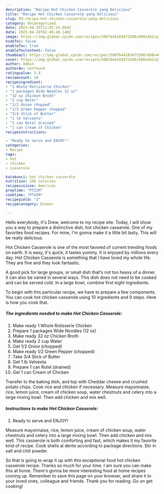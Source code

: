 ```yaml
---
description: "Recipe Hot Chicken Casserole yang Delicious"
title: "Recipe Hot Chicken Casserole yang Delicious"
slug: 93-recipe-hot-chicken-casserole-yang-delicious
category: Uncategorized
date: 2023-04-25T11:01:24.064Z
date: 2023-04-24T02:49:49.140Z
image: https://img-global.cpcdn.com/recipes/5087644103475200/680x482cq70/hot-chicken-casserole-recipe-main-photo.jpg
hideToc: false
enableToc: true
enableTocContent: false
thumbnail: https://img-global.cpcdn.com/recipes/5087644103475200/680x482cq70/hot-chicken-casserole-recipe-main-photo.jpg
cover: https://img-global.cpcdn.com/recipes/5087644103475200/680x482cq70/hot-chicken-casserole-recipe-main-photo.jpg
author: Admin
authorAv: notfound
ratingvalue: 3.8
reviewcount: 18
recipeingredient:
- "1 Whole Rotisserie Chicken"
- "1 packages Wide Noodles 12 oz"
- "32 oz Chicken Broth"
- "2 cup Water"
- "1/2 Onion chopped"
- "1/2 Green Pepper chopped"
- "3/4 Stick of Butter"
- "1 lb Velveeta"
- "1 can Rotel drained"
- "1 can Cream of Chicken"
recipeinstructions:

- "Ready to serve and ENJOY!"
categories:
- Recipe
tags:
- hot
- chicken
- casserole

katakunci: hot chicken casserole 
nutrition: 246 calories
recipecuisine: American
preptime: "PT21M"
cooktime: "PT42M"
recipeyield: "3"
recipecategory: Dinner

---
```



Hello everybody, it's Drew, welcome to my recipe site. Today, I will show you a way to prepare a distinctive dish, hot chicken casserole. One of my favorites food recipes. For mine, I'm gonna make it a little bit tasty. This will be really delicious.

Hot Chicken Casserole is one of the most favored of current trending foods on earth. It is easy, it's quick, it tastes yummy. It is enjoyed by millions every day. Hot Chicken Casserole is something that I have loved my whole life. They are fine and they look fantastic.

A good pick for large groups, or small dish that&#39;s not too heavy of a dinner. It can also be varied in several ways. This dish does not need to be cooked and can be served cold. In a large bowl, combine first eight ingredients.


To begin with this particular recipe, we have to prepare a few components. You can cook hot chicken casserole using 10 ingredients and 0 steps. Here is how you cook that.

<!--inarticleads1-->

##### The ingredients needed to make Hot Chicken Casserole:

1. Make ready 1 Whole Rotisserie Chicken
1. Prepare 1 packages Wide Noodles (12 oz)
1. Make ready 32 oz Chicken Broth
1. Make ready 2 cup Water
1. Get 1/2 Onion (chopped)
1. Make ready 1/2 Green Pepper (chopped)
1. Take 3/4 Stick of Butter
1. Get 1 lb Velveeta
1. Prepare 1 can Rotel (drained)
1. Get 1 can Cream of Chicken


Transfer to the baking dish, and top with Cheddar cheese and crushed potato chips. Cook rice and chicken if necessary. Measure mayonnaise, rice, lemon juice, cream of chicken soup, water chestnuts and celery into a large mixing bowl. Then add chicken and mix well. 

<!--inarticleads2-->

##### Instructions to make Hot Chicken Casserole:


1. Ready to serve and ENJOY!

Measure mayonnaise, rice, lemon juice, cream of chicken soup, water chestnuts and celery into a large mixing bowl. Then add chicken and mix well. This casserole is both comforting and fast, which makes it my favorite kind of recipe. Cook shells al dente according to package directions. Stir in salt and chili powder. 

So that is going to wrap it up with this exceptional food hot chicken casserole recipe. Thanks so much for your time. I am sure you can make this at home. There's gonna be more interesting food at home recipes coming up. Remember to save this page on your browser, and share it to your loved ones, colleague and friends. Thank you for reading. Go on get cooking!
